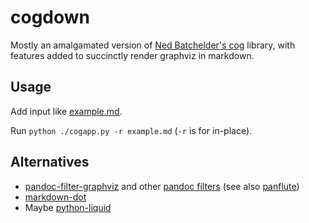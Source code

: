 # cogdown

Mostly an amalgamated version of [Ned Batchelder's
cog](https://github.com/nedbat/cog) library, with features added to succinctly
render graphviz in markdown.

## Usage

Add input like [example.md](example.md).

Run `python ./cogapp.py -r example.md` (`-r` is for in-place).

## Alternatives

* [pandoc-filter-graphviz](https://github.com/Hakuyume/pandoc-filter-graphviz)
  and other [pandoc filters](https://benjaminwuethrich.dev/2020-06-29-pbb-dot-graphs.html)
  (see also [panflute](https://github.com/sergiocorreia/panflute))
* [markdown-dot](https://github.com/jawher/markdown-dot)
* Maybe [python-liquid](https://github.com/jg-rp/liquid)
